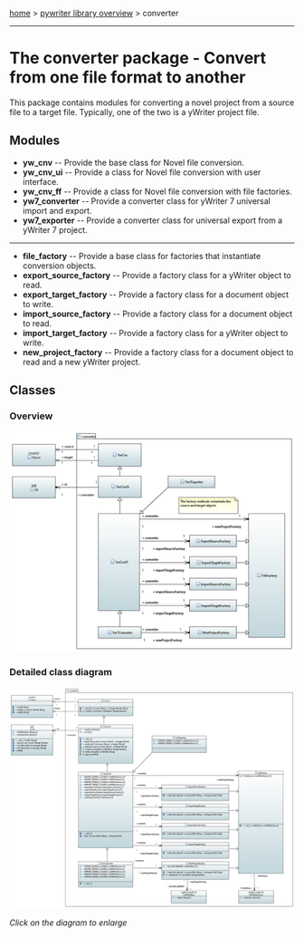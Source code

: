 [home](../index) > [pywriter library overview](index) > converter

---

# The converter package - Convert from one file format to another

This package contains modules for converting a novel project from a source file to 
a target file. Typically, one of the two is a yWriter project file. 

## Modules

- **yw_cnv** -- Provide the base class for Novel file conversion.
- **yw_cnv_ui** -- Provide a class for Novel file conversion with user interface.
- **yw_cnv_ff** -- Provide a class for Novel file conversion with file factories.
- **yw7_converter** -- Provide a converter class for yWriter 7 universal import and export.
- **yw7_exporter** -- Provide a converter class for universal export from a yWriter 7 project.

---

- **file_factory** -- Provide a base class for factories that instantiate conversion objects.
- **export_source_factory** -- Provide a factory class for a yWriter object to read.
- **export_target_factory** -- Provide a factory class for a document object to write.
- **import_source_factory** -- Provide a factory class for a document object to read.
- **import_target_factory** -- Provide a factory class for a yWriter object to write.
- **new_project_factory** -- Provide a factory class for a document object to read and a new yWriter project.


## Classes

### Overview

![converter package class diagram](img/converter_package_class_diagram.png)

### Detailed class diagram

[![converter package detailed class diagram](img/converter_package_detailed_class_diagram.png)](img/converter_package_detailed_class_diagram.png)

*Click on the diagram to enlarge*